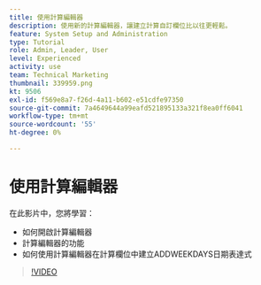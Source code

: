 ```yaml
---
title: 使用計算編輯器
description: 使用新的計算編輯器，讓建立計算自訂欄位比以往更輕鬆。
feature: System Setup and Administration
type: Tutorial
role: Admin, Leader, User
level: Experienced
activity: use
team: Technical Marketing
thumbnail: 339959.png
kt: 9506
exl-id: f569e8a7-f26d-4a11-b602-e51cdfe97350
source-git-commit: 7a4649644a99eafd521895133a321f8ea0ff6041
workflow-type: tm+mt
source-wordcount: '55'
ht-degree: 0%

---
```


# 使用計算編輯器

在此影片中，您將學習：

* 如何開啟計算編輯器
* 計算編輯器的功能
* 如何使用計算編輯器在計算欄位中建立ADDWEEKDAYS日期表達式

>[!VIDEO](https://video.tv.adobe.com/v/339959/?quality=12)
